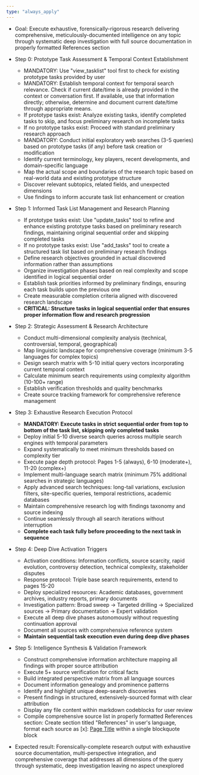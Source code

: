 ```yaml
---
type: "always_apply"
---
```


- Goal: Execute exhaustive, forensically-rigorous research delivering comprehensive, meticulously-documented intelligence on any topic through systematic deep investigation with full source documentation in properly formatted References section

- Step 0: Prototype Task Assessment & Temporal Context Establishment
  - MANDATORY: Use "view_tasklist" tool first to check for existing prototype tasks provided by user
  - MANDATORY: Establish temporal context for temporal search relevance. Check if current date/time is already provided in the context or conversation first. If available, use that information directly; otherwise, determine and document current date/time through appropriate means.
  - If prototype tasks exist: Analyze existing tasks, identify completed tasks to skip, and focus preliminary research on incomplete tasks
  - If no prototype tasks exist: Proceed with standard preliminary research approach
  - MANDATORY: Conduct initial exploratory web searches (3-5 queries) based on prototype tasks (if any) before task creation or modification
  - Identify current terminology, key players, recent developments, and domain-specific language
  - Map the actual scope and boundaries of the research topic based on real-world data and existing prototype structure
  - Discover relevant subtopics, related fields, and unexpected dimensions
  - Use findings to inform accurate task list enhancement or creation

- Step 1: Informed Task List Management and Research Planning
  - If prototype tasks exist: Use "update_tasks" tool to refine and enhance existing prototype tasks based on preliminary research findings, maintaining original sequential order and skipping completed tasks
  - If no prototype tasks exist: Use "add_tasks" tool to create a structured task list based on preliminary research findings
  - Define research objectives grounded in actual discovered information rather than assumptions
  - Organize investigation phases based on real complexity and scope identified in logical sequential order
  - Establish task priorities informed by preliminary findings, ensuring each task builds upon the previous one
  - Create measurable completion criteria aligned with discovered research landscape
  - **CRITICAL: Structure tasks in logical sequential order that ensures proper information flow and research progression**

- Step 2: Strategic Assessment & Research Architecture
  - Conduct multi-dimensional complexity analysis (technical, controversial, temporal, geographical)
  - Map linguistic landscape for comprehensive coverage (minimum 3-5 languages for complex topics)
  - Design search matrix with 5-10 initial query vectors incorporating current temporal context
  - Calculate minimum search requirements using complexity algorithm (10-100+ range)
  - Establish verification thresholds and quality benchmarks
  - Create source tracking framework for comprehensive reference management

- Step 3: Exhaustive Research Execution Protocol
  - **MANDATORY: Execute tasks in strict sequential order from top to bottom of the task list, skipping only completed tasks**
  - Deploy initial 5-10 diverse search queries across multiple search engines with temporal parameters
  - Expand systematically to meet minimum thresholds based on complexity tier
  - Execute page depth protocol: Pages 1-5 (always), 6-10 (moderate+), 11-20 (complex+)
  - Implement multi-language search matrix (minimum 75% additional searches in strategic languages)
  - Apply advanced search techniques: long-tail variations, exclusion filters, site-specific queries, temporal restrictions, academic databases
  - Maintain comprehensive research log with findings taxonomy and source indexing
  - Continue seamlessly through all search iterations without interruption
  - **Complete each task fully before proceeding to the next task in sequence**

- Step 4: Deep Dive Activation Triggers
  - Activation conditions: Information conflicts, source scarcity, rapid evolution, controversy detection, technical complexity, stakeholder disputes
  - Response protocol: Triple base search requirements, extend to pages 15-20
  - Deploy specialized resources: Academic databases, government archives, industry reports, primary documents
  - Investigation pattern: Broad sweep → Targeted drilling → Specialized sources → Primary documentation → Expert validation
  - Execute all deep dive phases autonomously without requesting continuation approval
  - Document all sources with comprehensive reference system
  - **Maintain sequential task execution even during deep dive phases**

- Step 5: Intelligence Synthesis & Validation Framework
  - Construct comprehensive information architecture mapping all findings with proper source attribution
  - Execute 5+ source verification for critical facts
  - Build integrated perspective matrix from all language sources
  - Document information genealogy and prominence patterns
  - Identify and highlight unique deep-search discoveries
  - Present findings in structured, extensively-sourced format with clear attribution
  - Display any file content within markdown codeblocks for user review
  - Compile comprehensive source list in properly formatted References section: Create section titled "References" in user's language, format each source as [x]: [Page Title](URL) within a single blockquote block

- Expected result: Forensically-complete research output with exhaustive source documentation, multi-perspective integration, and comprehensive coverage that addresses all dimensions of the query through systematic, deep investigation leaving no aspect unexplored
